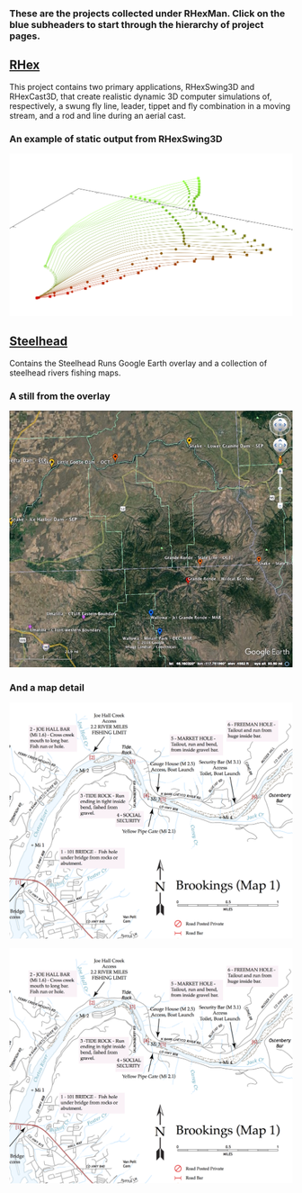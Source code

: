 ### These are the projects collected under RHexMan.  Click on the blue subheaders to start through the hierarchy of project pages.

## [RHex](https://rhexman.github.io/RHex/)

This project contains two primary applications, RHexSwing3D and RHexCast3D, that create realistic dynamic 3D computer simulations of, respectively, a swung fly line, leader, tippet and fly combination in a moving stream, and a rod and line during an aerial cast.

### An example of static output from RHexSwing3D

<img src="SwingExampleCrop.png" width="600">

## [Steelhead](https://rhexman.github.io/Steelhead)

Contains the Steelhead Runs Google Earth overlay and a collection of steelhead rivers fishing maps.

### A still from the overlay

<img src="SteelheadRuns_NE.jpg" width="600">

### And a map detail

<img src="Chetco_1_Brookings_Crop.png" width="600">


![Map detail](Chetco_1_Brookings_Crop.png)

